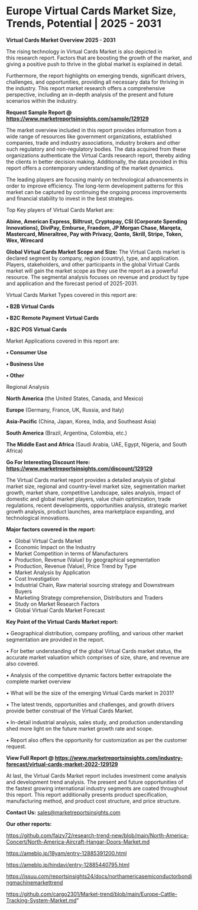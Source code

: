 # Europe Virtual Cards Market Size, Trends, Potential | 2025 - 2031

<Strong> Virtual Cards Market Overview 2025 - 2031</strong>

The rising technology in Virtual Cards Market is also depicted in this research report. Factors that are boosting the growth of the market, and giving a positive push to thrive in the global market is explained in detail.

Furthermore, the report highlights on emerging trends, significant drivers, challenges, and opportunities, providing all necessary data for thriving in the industry. This report market research offers a comprehensive perspective, including an in-depth analysis of the present and future scenarios within the industry.

<strong>Request Sample Report @ <a href=https://www.marketreportsinsights.com/sample/129129>https://www.marketreportsinsights.com/sample/129129</a></strong>

The market overview included in this report provides information from a wide range of resources like government organizations, established companies, trade and industry associations, industry brokers and other such regulatory and non-regulatory bodies. The data acquired from these organizations authenticate the Virtual Cards research report, thereby aiding the clients in better decision making. Additionally, the data provided in this report offers a contemporary understanding of the market dynamics.

The leading players are focusing mainly on technological advancements in order to improve efficiency. The long-term development patterns for this market can be captured by continuing the ongoing process improvements and financial stability to invest in the best strategies.

Top Key players of Virtual Cards Market are:

<strong>Abine, American Express, Billtrust, Cryptopay, CSI (Corporate Spending Innovations), DiviPay, Emburse, Fraedom, JP Morgan Chase, Marqeta, Mastercard, Mineraltree, Pay with Privacy, Qonto, Skrill, Stripe, Token, Wex, Wirecard</strong>

<strong><b>Global Virtual Cards Market Scope and Size:</b></strong>
The Virtual Cards market is declared segment by company, region (country), type, and application. Players, stakeholders, and other participants in the global Virtual Cards market will gain the market scope as they use the report as a powerful resource. The segmental analysis focuses on revenue and product by type and application and the forecast period of 2025-2031.

Virtual Cards Market Types covered in this report are:

<strong>• B2B Virtual Cards

• B2C Remote Payment Virtual Cards

• B2C POS Virtual Cards</strong>

Market Applications covered in this report are:

<strong>• Consumer Use

• Business Use

• Other</strong> 

Regional Analysis

<strong>North America</strong> (the United States, Canada, and Mexico)

<strong>Europe</strong> (Germany, France, UK, Russia, and Italy)

<strong>Asia-Pacific</strong> (China, Japan, Korea, India, and Southeast Asia)

<strong>South America</strong> (Brazil, Argentina, Colombia, etc.)

<strong>The Middle East and Africa</strong> (Saudi Arabia, UAE, Egypt, Nigeria, and South Africa)

<strong>Go For Interesting Discount Here: <a href=https://www.marketreportsinsights.com/discount/129129>https://www.marketreportsinsights.com/discount/129129</a></strong>

The Virtual Cards market report provides a detailed analysis of global market size, regional and country-level market size, segmentation market growth, market share, competitive Landscape, sales analysis, impact of domestic and global market players, value chain optimization, trade regulations, recent developments, opportunities analysis, strategic market growth analysis, product launches, area marketplace expanding, and technological innovations.

<strong><b>Major factors covered in the report:</b></strong>
<ul>
  <li>Global Virtual Cards Market </li>
  <li>Economic Impact on the Industry</li>
  <li>Market Competition in terms of Manufacturers</li>
  <li>Production, Revenue (Value) by geographical segmentation</li>
  <li>Production, Revenue (Value), Price Trend by Type</li>
  <li>Market Analysis by Application</li>
  <li>Cost Investigation</li>
  <li>Industrial Chain, Raw material sourcing strategy and Downstream Buyers</li>
  <li>Marketing Strategy comprehension, Distributors and Traders</li>
  <li>Study on Market Research Factors</li>
  <li>Global Virtual Cards Market Forecast</li>
</ul>

<strong><b>Key Point of the Virtual Cards Market report:</b></strong>

• Geographical distribution, company profiling, and various other market segmentation are provided in the report.

• For better understanding of the global Virtual Cards market status, the accurate market valuation which comprises of size, share, and revenue are also covered.

• Analysis of the competitive dynamic factors better extrapolate the complete market overview

• What will be the size of the emerging Virtual Cards market in 2031?

• The latest trends, opportunities and challenges, and growth drivers provide better construal of the Virtual Cards Market.

• In-detail industrial analysis, sales study, and production understanding shed more light on the future market growth rate and scope.

• Report also offers the opportunity for customization as per the customer request.

<strong><b>View Full Report @ <a href=https://www.marketreportsinsights.com/industry-forecast/virtual-cards-market-2022-129129>https://www.marketreportsinsights.com/industry-forecast/virtual-cards-market-2022-129129</a></b></strong>


At last, the Virtual Cards Market report includes investment come analysis and development trend analysis. The present and future opportunities of the fastest growing international industry segments are coated throughout this report. This report additionally presents product specification, manufacturing method, and product cost structure, and price structure.

<strong>Contact Us:</strong>
sales@marketreportsinsights.com

<strong>Our other reports:</strong>

<a href=https://github.com/faizy72/research-trend-new/blob/main/North-America-Concert/North-America-Aircraft-Hangar-Doors-Market.md>https://github.com/faizy72/research-trend-new/blob/main/North-America-Concert/North-America-Aircraft-Hangar-Doors-Market.md</a>

<a href=https://ameblo.jp/18yam/entry-12885391200.html>https://ameblo.jp/18yam/entry-12885391200.html</a>

<a href=https://ameblo.jp/hindavi/entry-12885440795.html>https://ameblo.jp/hindavi/entry-12885440795.html</a>

<a href=https://issuu.com/reportsinsights24/docs/northamericasemiconductorbondingmachinemarkettrend>https://issuu.com/reportsinsights24/docs/northamericasemiconductorbondingmachinemarkettrend</a>

<a href=https://github.com/cargo2301/Market-trend/blob/main/Europe-Cattle-Tracking-System-Market.md>https://github.com/cargo2301/Market-trend/blob/main/Europe-Cattle-Tracking-System-Market.md</a>"
